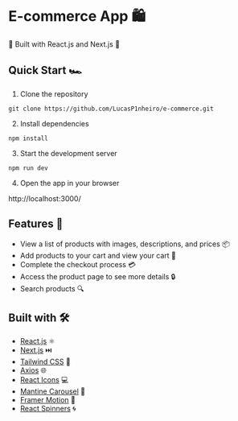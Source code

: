 #  E-commerce App 🛍️

🚀 Built with React.js and Next.js 🚀

## Quick Start 🏎️

1. Clone the repository

```git clone https://github.com/LucasP1nheiro/e-commerce.git```


2. Install dependencies

```npm install```


3. Start the development server

```npm run dev```


4. Open the app in your browser

http://localhost:3000/


## Features 🎉

- View a list of products with images, descriptions, and prices 📦
- Add products to your cart and view your cart 🛒
- Complete the checkout process 💳
- Access the product page to see more details 🔒
- Search products 🔍

## Built with 🛠️

- [React.js](https://reactjs.org/) ⚛️
- [Next.js](https://nextjs.org/) ⏭️
- [Tailwind CSS](https://tailwindcss.com/) 🎨
- [Axios](https://axios-http.com/) 🌐
- [React Icons](https://react-icons.github.io/react-icons/) 💻
- [Mantine Carousel](https://mantine.dev/components/carousel/) 🎡
- [Framer Motion](https://www.framer.com/motion/) 🕺
- [React Spinners](https://www.npmjs.com/package/react-spinners) 🌀
